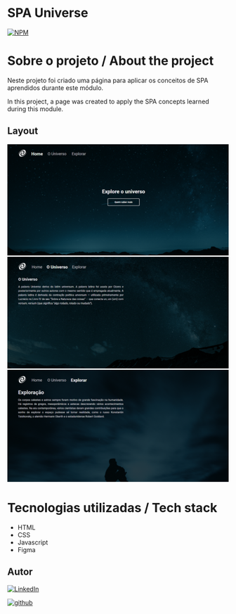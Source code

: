 # SPA Universe
[![NPM](https://img.shields.io/npm/l/react)](./LICENSE)

# Sobre o projeto / About the project

Neste projeto foi criado uma página para aplicar os conceitos de SPA aprendidos durante este módulo.

In this project, a page was created to apply the SPA concepts learned during this module.

## Layout
![screen1](./assets/homepage.png)
![screen2](./assets/universe-page.png)
![screen3](./assets/exploration-page.png)

# Tecnologias utilizadas / Tech stack
- HTML
- CSS
- Javascript
- Figma

## Autor

[![LinkedIn](https://img.shields.io/badge/-Rafael%20Nascimento-000099?style=flat&logo=linkedin)](https://www.linkedin.com/in/rafaelvnascimento/)

[![github](https://img.shields.io/badge/-Rafael%20Nascimento-000000?style=flat&logo=github)](https://www.linkedin.com/in/rafaelvnascimento/)
